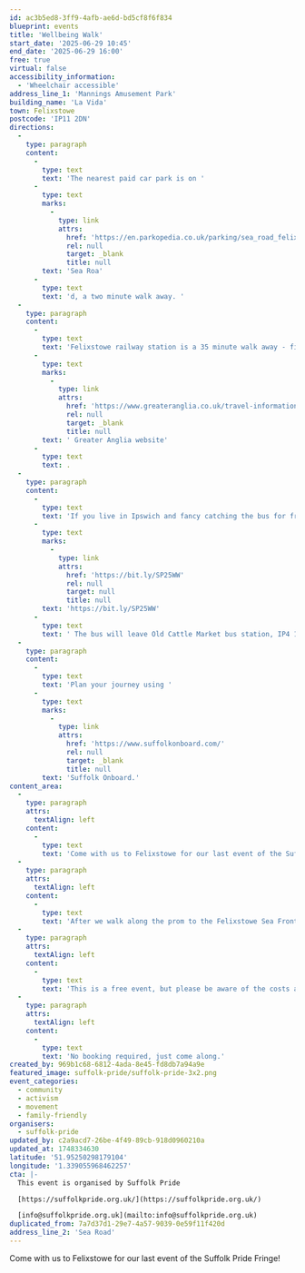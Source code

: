 ```yaml
---
id: ac3b5ed8-3ff9-4afb-ae6d-bd5cf8f6f834
blueprint: events
title: 'Wellbeing Walk'
start_date: '2025-06-29 10:45'
end_date: '2025-06-29 16:00'
free: true
virtual: false
accessibility_information:
  - 'Wheelchair accessible'
address_line_1: 'Mannings Amusement Park'
building_name: 'La Vida'
town: Felixstowe
postcode: 'IP11 2DN'
directions:
  -
    type: paragraph
    content:
      -
        type: text
        text: 'The nearest paid car park is on '
      -
        type: text
        marks:
          -
            type: link
            attrs:
              href: 'https://en.parkopedia.co.uk/parking/sea_road_felixstowe/?arriving=202505270930&leaving=202505271130'
              rel: null
              target: _blank
              title: null
        text: 'Sea Roa'
      -
        type: text
        text: 'd, a two minute walk away. '
  -
    type: paragraph
    content:
      -
        type: text
        text: 'Felixstowe railway station is a 35 minute walk away - find up to date train times on the'
      -
        type: text
        marks:
          -
            type: link
            attrs:
              href: 'https://www.greateranglia.co.uk/travel-information/station-information/flx'
              rel: null
              target: _blank
              title: null
        text: ' Greater Anglia website'
      -
        type: text
        text: .
  -
    type: paragraph
    content:
      -
        type: text
        text: 'If you live in Ipswich and fancy catching the bus for free with us, please fill out the following form: '
      -
        type: text
        marks:
          -
            type: link
            attrs:
              href: 'https://bit.ly/SP25WW'
              rel: null
              target: null
              title: null
        text: 'https://bit.ly/SP25WW'
      -
        type: text
        text: ' The bus will leave Old Cattle Market bus station, IP4 1RA at 10.10am. We will be leaving Felixstowe at 2pm from the bus stop outside Felixstowe Leisure Centre. (Felixstowe Pier, Stop ID: sufgtmgm).'
  -
    type: paragraph
    content:
      -
        type: text
        text: 'Plan your journey using '
      -
        type: text
        marks:
          -
            type: link
            attrs:
              href: 'https://www.suffolkonboard.com/'
              rel: null
              target: _blank
              title: null
        text: 'Suffolk Onboard.'
content_area:
  -
    type: paragraph
    attrs:
      textAlign: left
    content:
      -
        type: text
        text: 'Come with us to Felixstowe for our last event of the Suffolk Pride Fringe! Join us at 10.45am in front of La Vida by the water fountain as we head for a stroll along the prom. '
  -
    type: paragraph
    attrs:
      textAlign: left
    content:
      -
        type: text
        text: 'After we walk along the prom to the Felixstowe Sea Front Gardens and back, we will return to Beach Street for lunch. Sit, eat, drink and socialise with your community as we say goodbye to the Fringe and enjoy a relaxing day at the seaside.'
  -
    type: paragraph
    attrs:
      textAlign: left
    content:
      -
        type: text
        text: 'This is a free event, but please be aware of the costs around, transportation to and from the event.'
  -
    type: paragraph
    attrs:
      textAlign: left
    content:
      -
        type: text
        text: 'No booking required, just come along.'
created_by: 969b1c68-6812-4ada-8e45-fd8db7a94a9e
featured_image: suffolk-pride/suffolk-pride-3x2.png
event_categories:
  - community
  - activism
  - movement
  - family-friendly
organisers:
  - suffolk-pride
updated_by: c2a9acd7-26be-4f49-89cb-918d0960210a
updated_at: 1748334630
latitude: '51.95250298179104'
longitude: '1.339055968462257'
cta: |-
  This event is organised by Suffolk Pride

  [https://suffolkpride.org.uk/](https://suffolkpride.org.uk/)

  [info@suffolkpride.org.uk](mailto:info@suffolkpride.org.uk)
duplicated_from: 7a7d37d1-29e7-4a57-9039-0e59f11f420d
address_line_2: 'Sea Road'
---
```

Come with us to Felixstowe for our last event of the Suffolk Pride Fringe!